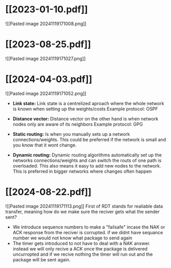 # [[2023-01-10.pdf]]
![[Pasted image 20241119171008.png]]

# [[2023-08-25.pdf]]
![[Pasted image 20241119171027.png]]

# [[2024-04-03.pdf]]
![[Pasted image 20241119171052.png]]
- **Link state:**
  Link state is a centrelized aproach where the whole network is known when setting up the weights/costs
  Example protocol: OSPF
- **Distance vector:**
  Distance vector on the other hand is when network nodes only are aware of its neighbors
  Example protocol: GPG

- **Static routing:**
  Is when you manually sets up a network connections/weights. This could be preferred if the network is small and you know that it wont change.
- **Dynamic routing:**
  Dynamic routing algorithms automatically set up the networks connections/weights and can switch the routs of one path is overloaded. This also means it easy to add new nodes to the network.
  This is preferred in bigger networks where changes often happen
# [[2024-08-22.pdf]]
![[Pasted image 20241119171113.png]]
First of RDT stands for realiable data transfer, meaning how do we make sure the reciver gets what the sender sent?
- We introduce sequence numbers to make a "failsafe" incase the NAK or ACK response from the reciver is corrupted. if we didnt have sequance number we would not know what package to send again
- The timer gets introduced to not have to deal with a NAK answer.  instead we will only recive a ACK once the package is delivered uncurropted and if we recive nothing the timer will run out and the package will be sent again.
